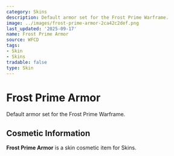 ```yaml
---
category: Skins
description: Default armor set for the Frost Prime Warframe.
image: ../images/frost-prime-armor-2ca42c2def.png
last_updated: '2025-09-17'
name: Frost Prime Armor
source: WFCD
tags:
- Skin
- Skins
tradable: false
type: Skin
---
```


# Frost Prime Armor

Default armor set for the Frost Prime Warframe.

## Cosmetic Information

**Frost Prime Armor** is a skin cosmetic item for Skins.

